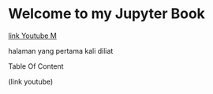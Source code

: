 # Welcome to my Jupyter Book

[link Youtube M](https://music.youtube.com/playlist?list=PLjcbHZDOz0ar8HN2qh0SU_Oh9poEvqKyY)

halaman yang pertama kali diliat

Table Of Content

(link youtube)

```{tableofcontents}
```
